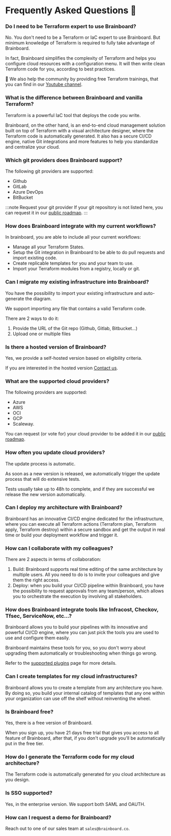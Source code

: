 # Frequently Asked Questions 👋

### Do I need to be Terraform expert to use Brainboard?

No. You don't need to be a Terraform or IaC expert to use Brainboard. But minimum knowledge of Terraform is required to fully take advantage of Brainboard.

In fact, Brainboard simplifies the complexity of Terraform and helps you configure cloud resources with a configuration menu. It will then write clean Terraform code for you, according to best practices.

🎒 We also help the community by providing free Terraform trainings, that you can find in our [Youtube channel](https://www.youtube.com/channel/UCB0DLhFEgta83U62mQzxGPg).

### What is the difference between Brainboard and vanilla Terraform?

Terraform is a powerful IaC tool that deploys the code you write.

Brainboard, on the other hand, is an end-to-end cloud management solution built on top of Terraform with a visual architecture designer, where the Terraform code is automatically generated. It also has a secure CI/CD engine, native Git integrations and more features to help you standardize and centralize your cloud.

### Which git providers does Brainboard support?

The following git providers are supported:

* Github
* GitLab
* Azure DevOps
* BitBucket

:::note Request your git provider If your git repository is not listed here, you can request it in our [public roadmap](https://roadmap.brainboard.co). :::

### How does Brainboard integrate with my current workflows?

In brainboard, you are able to include all your current workflows:

* Manage all your Terraform States.
* Setup the Git integration in Brainboard to be able to do pull requests and import existing code.
* Create replicable templates for you and your team to use.
* Import your Terraform modules from a registry, locally or git.

### Can I migrate my existing infrastructure into Brainboard?

You have the possibility to import your existing infrastructure and auto-generate the diagram.

We support importing any file that contains a valid Terraform code.

There are 2 ways to do it:

1. Provide the URL of the Git repo (Github, Gitlab, Bitbucket...)
2. Upload one or multiple files

### Is there a hosted version of Brainboard?

Yes, we provide a self-hosted version based on eligibility criteria.

If you are interested in the hosted version [Contact us](https://www.brainboard.co/resources/contact-sales).

### What are the supported cloud providers?

The following providers are supported:

* Azure
* AWS
* OCI
* GCP
* Scaleway.

You can request (or vote for) your cloud provider to be added it in our [public roadmap](https://roadmap.brainboard.co/boards/feature-requests).

### How often you update cloud providers?

The update process is automatic.

As soon as a new version is released, we automatically trigger the update process that will do extensive tests.

Tests usually take up to 48h to complete, and if they are successful we release the new version automatically.

### Can I deploy my architecture with Brainboard?

Brainboard has an innovative CI/CD engine dedicated for the infrastructure, where you can execute all Terraform actions (Terraform plan, Terraform apply, Terraform destroy) within a secure sandbox and get the output in real time or build your deployment workflow and trigger it.

### How can I collaborate with my colleagues?

There are 2 aspects in terms of collaboration:

1. Build: Brainboard supports real time editing of the same architecture by multiple users. All you need to do is to invite your colleagues and give them the right access.
2. Deploy: when you build your CI/CD pipeline within Brainboard, you have the possibility to request approvals from any team/person, which allows you to orchestrate the execution by involving all stakeholders.

### How does Brainboard integrate tools like Infracost, Checkov, Tfsec, ServiceNow, etc…?

Brainboard allows you to build your pipelines with its innovative and powerful CI/CD engine, where you can just pick the tools you are used to use and configure them easily.

Brainboard maintains these tools for you, so you don't worry about upgrading them automatically or troubleshooting when things go wrong.

Refer to the [supported plugins](https://gitlab.com/brainboard/brainboard/-/blob/main/ci-cd-engine/supported-plugins/README.md) page for more details.

### Can I create templates for my cloud infrastructures?

Brainboard allows you to create a template from any architecture you have. By doing so, you build your internal catalog of templates that any one within your organization can use off the shelf without reinventing the wheel.

### Is Brainboard free?

Yes, there is a free version of Brainboard.

When you sign up, you have 21 days free trial that gives you access to all feature of Brainboard, after that, if you don't upgrade you'll be automatically put in the free tier.

### How do I generate the Terraform code for my cloud architecture?

The Terraform code is automatically generated for you cloud architecture as you design.

### Is SSO supported?

Yes, in the enterprise version. We support both SAML and OAUTH.

### How can I request a demo for Brainboard?

Reach out to one of our sales team at `sales@brainboard.co`.
